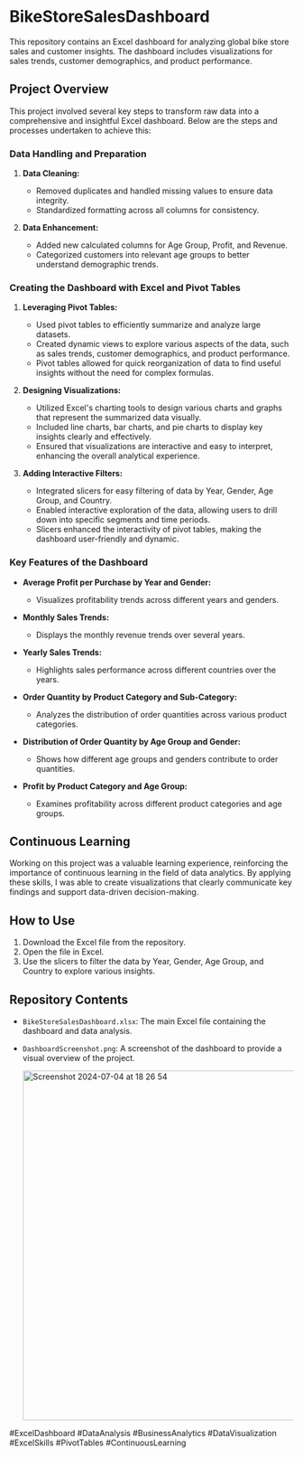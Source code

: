 # BikeStoreSalesDashboard

This repository contains an Excel dashboard for analyzing global bike store sales and customer insights. The dashboard includes visualizations for sales trends, customer demographics, and product performance.

## Project Overview

This project involved several key steps to transform raw data into a comprehensive and insightful Excel dashboard. Below are the steps and processes undertaken to achieve this:

### Data Handling and Preparation

1. **Data Cleaning:**
   - Removed duplicates and handled missing values to ensure data integrity.
   - Standardized formatting across all columns for consistency.

2. **Data Enhancement:**
   - Added new calculated columns for Age Group, Profit, and Revenue.
   - Categorized customers into relevant age groups to better understand demographic trends.

### Creating the Dashboard with Excel and Pivot Tables

1. **Leveraging Pivot Tables:**
   - Used pivot tables to efficiently summarize and analyze large datasets.
   - Created dynamic views to explore various aspects of the data, such as sales trends, customer demographics, and product performance.
   - Pivot tables allowed for quick reorganization of data to find useful insights without the need for complex formulas.

2. **Designing Visualizations:**
   - Utilized Excel's charting tools to design various charts and graphs that represent the summarized data visually.
   - Included line charts, bar charts, and pie charts to display key insights clearly and effectively.
   - Ensured that visualizations are interactive and easy to interpret, enhancing the overall analytical experience.

3. **Adding Interactive Filters:**
   - Integrated slicers for easy filtering of data by Year, Gender, Age Group, and Country.
   - Enabled interactive exploration of the data, allowing users to drill down into specific segments and time periods.
   - Slicers enhanced the interactivity of pivot tables, making the dashboard user-friendly and dynamic.

### Key Features of the Dashboard

- **Average Profit per Purchase by Year and Gender:**
  - Visualizes profitability trends across different years and genders.

- **Monthly Sales Trends:**
  - Displays the monthly revenue trends over several years.

- **Yearly Sales Trends:**
  - Highlights sales performance across different countries over the years.

- **Order Quantity by Product Category and Sub-Category:**
  - Analyzes the distribution of order quantities across various product categories.

- **Distribution of Order Quantity by Age Group and Gender:**
  - Shows how different age groups and genders contribute to order quantities.

- **Profit by Product Category and Age Group:**
  - Examines profitability across different product categories and age groups.

## Continuous Learning

Working on this project was a valuable learning experience, reinforcing the importance of continuous learning in the field of data analytics. By applying these skills, I was able to create visualizations that clearly communicate key findings and support data-driven decision-making.

## How to Use

1. Download the Excel file from the repository.
2. Open the file in Excel.
3. Use the slicers to filter the data by Year, Gender, Age Group, and Country to explore various insights.

## Repository Contents

- `BikeStoreSalesDashboard.xlsx`: The main Excel file containing the dashboard and data analysis.
  
- `DashboardScreenshot.png`: A screenshot of the dashboard to provide a visual overview of the project.

  <img width="619" alt="Screenshot 2024-07-04 at 18 26 54" src="https://github.com/SairaPM10/BikeStoreSalesDashboard/assets/170266542/9bc8639d-6009-4fb7-a9be-7608e48ddb50">

#ExcelDashboard #DataAnalysis #BusinessAnalytics #DataVisualization #ExcelSkills #PivotTables #ContinuousLearning
